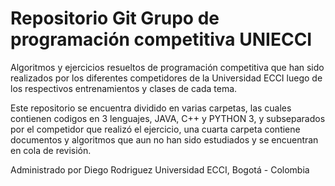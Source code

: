 # Repositorio Git Grupo de programación competitiva UNIECCI
Algoritmos y ejercicios resueltos de programación competitiva que han sido realizados por los diferentes competidores de la Universidad ECCI luego de los respectivos entrenamientos y clases de cada tema.

Este repositorio se encuentra dividido en varias carpetas, las cuales contienen codigos en 3 lenguajes, JAVA, C++ y PYTHON 3, y subseparados por el competidor que realizó el ejercicio, una cuarta carpeta contiene  documentos y algoritmos que aun no han sido estudiados y se encuentran en cola de revisión.

Administrado por Diego Rodriguez
Universidad ECCI, Bogotá - Colombia
